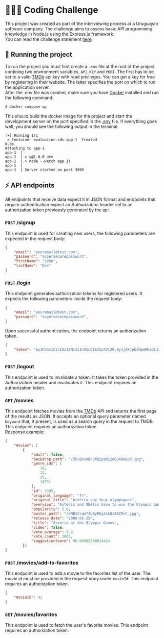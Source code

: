 # 🧑🏻‍💻 Coding Challenge

This project was created as part of the interviewing process at a Uruguayan software company. The challenge aims to assess basic API programming knowledge in Node.js using the Express.js framework. <br>
You can read the challenge statement [here](./challenge.md).

## 🚀 Running the project 

To run the project you must first create a `.env` file at the root of the project contining two environment variables, `API_KEY` and `PORT`. The first has to be set to a valid [TMDb](https://www.themoviedb.org/) api key with read privileges. You can get a key for free by registering in their website. The latter specifies the port on which to run the application server.
<br>
After the .env file was created, make sure you have [Docker](https://www.docker.com/) installed and run the following command:

```bash
$ docker compose up
```

This should build the docker image for the project and start the development server on the port specified in the [.env](./.env) file. If everything goes well, you should see the following output in the terminal:

```
[+] Running 1/1
 ✔ Container evaluacion-cds-app-1  Created                                         0.0s 
Attaching to app-1
app-1  | 
app-1  | > y@1.0.0 dev
app-1  | > node --watch app.js
app-1  | 
app-1  | Server started on port 3000
```

## ⚡ API endpoints

All endpoints that receive data expect it in JSON format and endpoints that require authentication expect an *Authorization* header set to an authorization token previously generated by the api.

### `POST` /signup

This endpoint is used for creating new users, the following parameters are expected in the request body:

```json
{
    "email": "youremail@test.com",
    "password": "supersecurepassword",
    "firstName": "John",
    "lastName": "Doe"
}
```

### `POST` /login

This endpoint generates authorization tokens for registered users. It expects the following parameters inside the request body:

```json
{
    "email": "youremail@test.com",
    "password": "supersecurepassword",
}
```

Upon successful authentication, the endpoint returns an authorization token.

```json
{
    "token": "eyJhbGciOiJIUzI1NiIsInR5cCI6IkpXVCJ9.eyJjdXJpb3NpdHkiOiJraWxsZWQgdGhlIGNhdCJ9.USwOMyTmnB4-eE9p52P3-Gt5IpxbnuHj2S7KwnldABE"
}
```

### `POST` /logout

This endpoint is used to invalidate a token. It takes the token provided in the *Authorization* header and invalidates it. This endpoint requires an authorization token.

### `GET` /movies

This endpoint fetches movies from the [TMDb](https://www.themoviedb.org/) API and returns the first page of the results as JSON. It accepts an optional query parameter named `keyword` that, if present, is used as a search query in the request to TMDB. This endpoint requires an authorization token.
<br>
Response example:

```json
{
	"movies": [
		{
			"adult": false,
			"backdrop_path": "/2PuEmuXQF3XQZp8Ki2mGJXUGEOd.jpg",
			"genre_ids": [
				14,
				12,
				35,
				10751
			],
			"id": 2395,
			"original_language": "fr",
			"original_title": "Astérix aux Jeux olympiques",
			"overview": "Astérix and Obélix have to win the Olympic Games in order to help their friend Alafolix marry Princess Irina. Brutus uses every trick in the book to have his own team win the game, and get rid of his father Julius Caesar in the process.",
			"popularity": 2.6,
			"poster_path": "/eNB2SrqmTJLByRDq3akDzA6Z9rC.jpg",
			"release_date": "2008-01-25",
			"title": "Asterix at the Olympic Games",
			"video": false,
			"vote_average": 5.2,
			"vote_count": 2005,
			"suggestionScore": 96.04062200014424
		}]
}
```

### `POST` /movies/add-to-favorites

This endpoint is used to add a movie to the favorites list of the user. The movie id must be provided in the request body under `movieId`. This endpoint requires an authorization token.

```json
{
    "movieId": 42
}
```

### `GET` /movies/favorites

This endpoint is used to fetch the user's favorite movies. This endpoint requires an authorization token.